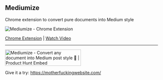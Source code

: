 ## Mediumize

Chrome extension to convert pure documents into Medium style

![Mediumize - Chrome Extension](https://cl.ly/0R2A1N243t2G/Group%204%20Copy%202.png)

[Chrome Extension](https://chrome.google.com/webstore/detail/oaekjgoggmnjdplhikaicaiifakopfed) | [Watch Video](https://www.youtube.com/watch?v=IjGb1HnHggs)

---


<a href="https://www.producthunt.com/posts/mediumize?utm_source=badge-featured&utm_medium=badge&utm_souce=badge-mediumize" target="_blank"><img src="https://api.producthunt.com/widgets/embed-image/v1/featured.svg?post_id=160336&theme=light" alt="Mediumize - Convert any document into Medium post style 📝 | Product Hunt Embed" style="width: 250px; height: 54px;" width="250px" height="54px" /></a>


Give it a try: https://motherfuckingwebsite.com/
